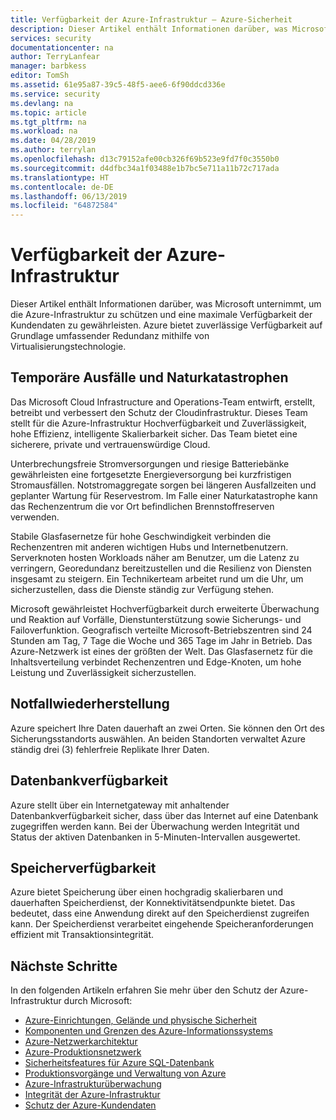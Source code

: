 ```yaml
---
title: Verfügbarkeit der Azure-Infrastruktur – Azure-Sicherheit
description: Dieser Artikel enthält Informationen darüber, was Microsoft unternimmt, um die Azure-Infrastruktur zu schützen und eine maximale Verfügbarkeit der Kundendaten zu gewährleisten.
services: security
documentationcenter: na
author: TerryLanfear
manager: barbkess
editor: TomSh
ms.assetid: 61e95a87-39c5-48f5-aee6-6f90ddcd336e
ms.service: security
ms.devlang: na
ms.topic: article
ms.tgt_pltfrm: na
ms.workload: na
ms.date: 04/28/2019
ms.author: terrylan
ms.openlocfilehash: d13c79152afe00cb326f69b523e9fd7f0c3550b0
ms.sourcegitcommit: d4dfbc34a1f03488e1b7bc5e711a11b72c717ada
ms.translationtype: HT
ms.contentlocale: de-DE
ms.lasthandoff: 06/13/2019
ms.locfileid: "64872584"
---
```

# <a name="azure-infrastructure-availability"></a>Verfügbarkeit der Azure-Infrastruktur
Dieser Artikel enthält Informationen darüber, was Microsoft unternimmt, um die Azure-Infrastruktur zu schützen und eine maximale Verfügbarkeit der Kundendaten zu gewährleisten. Azure bietet zuverlässige Verfügbarkeit auf Grundlage umfassender Redundanz mithilfe von Virtualisierungstechnologie.

## <a name="temporary-outages-and-natural-disaster"></a>Temporäre Ausfälle und Naturkatastrophen
Das Microsoft Cloud Infrastructure and Operations-Team entwirft, erstellt, betreibt und verbessert den Schutz der Cloudinfrastruktur. Dieses Team stellt für die Azure-Infrastruktur Hochverfügbarkeit und Zuverlässigkeit, hohe Effizienz, intelligente Skalierbarkeit sicher. Das Team bietet eine sicherere, private und vertrauenswürdige Cloud.

Unterbrechungsfreie Stromversorgungen und riesige Batteriebänke gewährleisten eine fortgesetzte Energieversorgung bei kurzfristigen Stromausfällen. Notstromaggregate sorgen bei längeren Ausfallzeiten und geplanter Wartung für Reservestrom. Im Falle einer Naturkatastrophe kann das Rechenzentrum die vor Ort befindlichen Brennstoffreserven verwenden.

Stabile Glasfasernetze für hohe Geschwindigkeit verbinden die Rechenzentren mit anderen wichtigen Hubs und Internetbenutzern. Serverknoten hosten Workloads näher am Benutzer, um die Latenz zu verringern, Georedundanz bereitzustellen und die Resilienz von Diensten insgesamt zu steigern. Ein Technikerteam arbeitet rund um die Uhr, um sicherzustellen, dass die Dienste ständig zur Verfügung stehen.

Microsoft gewährleistet Hochverfügbarkeit durch erweiterte Überwachung und Reaktion auf Vorfälle, Dienstunterstützung sowie Sicherungs- und Failoverfunktion. Geografisch verteilte Microsoft-Betriebszentren sind 24 Stunden am Tag, 7 Tage die Woche und 365 Tage im Jahr in Betrieb. Das Azure-Netzwerk ist eines der größten der Welt. Das Glasfasernetz für die Inhaltsverteilung verbindet Rechenzentren und Edge-Knoten, um hohe Leistung und Zuverlässigkeit sicherzustellen.

## <a name="disaster-recovery"></a>Notfallwiederherstellung
Azure speichert Ihre Daten dauerhaft an zwei Orten. Sie können den Ort des Sicherungsstandorts auswählen. An beiden Standorten verwaltet Azure ständig drei (3) fehlerfreie Replikate Ihrer Daten.

## <a name="database-availability"></a>Datenbankverfügbarkeit
Azure stellt über ein Internetgateway mit anhaltender Datenbankverfügbarkeit sicher, dass über das Internet auf eine Datenbank zugegriffen werden kann. Bei der Überwachung werden Integrität und Status der aktiven Datenbanken in 5-Minuten-Intervallen ausgewertet.

## <a name="storage-availability"></a>Speicherverfügbarkeit
Azure bietet Speicherung über einen hochgradig skalierbaren und dauerhaften Speicherdienst, der Konnektivitätsendpunkte bietet. Das bedeutet, dass eine Anwendung direkt auf den Speicherdienst zugreifen kann. Der Speicherdienst verarbeitet eingehende Speicheranforderungen effizient mit Transaktionsintegrität.

## <a name="next-steps"></a>Nächste Schritte
In den folgenden Artikeln erfahren Sie mehr über den Schutz der Azure-Infrastruktur durch Microsoft:

- [Azure-Einrichtungen, Gelände und physische Sicherheit](azure-physical-security.md)
- [Komponenten und Grenzen des Azure-Informationssystems](azure-infrastructure-components.md)
- [Azure-Netzwerkarchitektur](azure-infrastructure-network.md)
- [Azure-Produktionsnetzwerk](azure-production-network.md)
- [Sicherheitsfeatures für Azure SQL-Datenbank](azure-infrastructure-sql.md)
- [Produktionsvorgänge und Verwaltung von Azure](azure-infrastructure-operations.md)
- [Azure-Infrastrukturüberwachung](azure-infrastructure-monitoring.md)
- [Integrität der Azure-Infrastruktur](azure-infrastructure-integrity.md)
- [Schutz der Azure-Kundendaten](azure-protection-of-customer-data.md)
